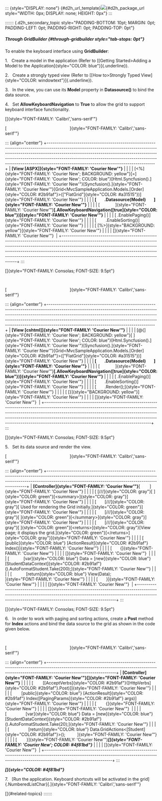 ::: {style="DISPLAY: none"}
[](ms-xhelp:///?Id=d2h_url_template){#d2h_url_template}![](!package_url!){#d2h_package_url style="WIDTH: 0px; DISPLAY: none; HEIGHT: 0px"}
:::

::::::: {.d2h_secondary_topic style="PADDING-BOTTOM: 10pt; MARGIN: 0pt; PADDING-LEFT: 0pt; PADDING-RIGHT: 0pt; PADDING-TOP: 0pt"}
##### Through GridBuilder {#through-gridbuilder style="tab-stops: 0pt"}

To enable the keyboard interface using **GridBuilder**:

1.   Create a model in the application (Refer to [[Getting Started\>Adding a Model to the Application]{style="COLOR: blue"}]{.underline}).

2.   Create a strongly typed view (Refer to [[How to\>Strongly Typed View]{style="COLOR: windowtext"}]{.underline}).

3.   In the view, you can use its **Model** property in **Datasource()** to bind the data source.

4.   Set **AllowKeyboardNavigation** to **True** to allow the grid to support keyboard interface functionality.

[]{style="FONT-FAMILY: 'Calibri','sans-serif'"} 

[                                                     ]{style="FONT-FAMILY: 'Calibri','sans-serif'"}

::: {align="center"}
+-------------------------------------------------------------------------------------------------------------------------------------------------------------------------------------------------------------------------------------------------------------------------------------------------------------------------------------------------------------------------------+
| **[View \[ASPX\]]{style="FONT-FAMILY: 'Courier New'"}**                                                                                                                                                                                                                                                                                                                       |
|                                                                                                                                                                                                                                                                                                                                                                               |
| [\<%]{style="FONT-FAMILY: 'Courier New'; BACKGROUND: yellow"}[=]{style="FONT-FAMILY: 'Courier New'; COLOR: blue"}[Html.Syncfusion().]{style="FONT-FAMILY: 'Courier New'"}[Syncfusion().]{style="FONT-FAMILY: 'Courier New'"}[Grid\<MvcSampleApplication.Models.[Order]{style="COLOR: #2b91af"}\>([\"FlatGrid\"]{style="COLOR: #a31515"})]{style="FONT-FAMILY: 'Courier New'"} |
|                                                                                                                                                                                                                                                                                                                                                                               |
| **[        .Datasource(Model)        ]{style="FONT-FAMILY: 'Courier New'"}**                                                                                                                                                                                                                                                                                                  |
|                                                                                                                                                                                                                                                                                                                                                                               |
| [             ]{style="FONT-FAMILY: 'Courier New'"}**[.AllowKeyboardNavigation([true]{style="COLOR: blue"})]{style="FONT-FAMILY: 'Courier New'"}**                                                                                                                                                                                                                            |
|                                                                                                                                                                                                                                                                                                                                                                               |
| [ .EnablePaging()]{style="FONT-FAMILY: 'Courier New'"}                                                                                                                                                                                                                                                                                                                        |
|                                                                                                                                                                                                                                                                                                                                                                               |
| [        .EnableSorting()]{style="FONT-FAMILY: 'Courier New'"}                                                                                                                                                                                                                                                                                                                |
|                                                                                                                                                                                                                                                                                                                                                                               |
| [ [%\>]{style="BACKGROUND: yellow"}]{style="FONT-FAMILY: 'Courier New'"}                                                                                                                                                                                                                                                                                                      |
|                                                                                                                                                                                                                                                                                                                                                                               |
| []{style="FONT-FAMILY: 'Courier New'"}                                                                                                                                                                                                                                                                                                                                        |
+-------------------------------------------------------------------------------------------------------------------------------------------------------------------------------------------------------------------------------------------------------------------------------------------------------------------------------------------------------------------------------+
:::

[]{style="FONT-FAMILY: Consolas; FONT-SIZE: 9.5pt"} 

 

[                                                     ]{style="FONT-FAMILY: 'Calibri','sans-serif'"}

::: {align="center"}
+-------------------------------------------------------------------------------------------------------------------------------------------------------------------------------------------------------------------------------------------------------------------------------------------------------------------------------------------------------------------------------+
| **[View \[cshtml\]]{style="FONT-FAMILY: 'Courier New'"}**                                                                                                                                                                                                                                                                                                                     |
|                                                                                                                                                                                                                                                                                                                                                                               |
| [\@{]{style="FONT-FAMILY: 'Courier New'; BACKGROUND: yellow"}[ ]{style="FONT-FAMILY: 'Courier New'; COLOR: blue"}[Html.Syncfusion().]{style="FONT-FAMILY: 'Courier New'"}[Syncfusion().]{style="FONT-FAMILY: 'Courier New'"}[Grid\<MvcSampleApplication.Models.[Order]{style="COLOR: #2b91af"}\>([\"FlatGrid\"]{style="COLOR: #a31515"})]{style="FONT-FAMILY: 'Courier New'"} |
|                                                                                                                                                                                                                                                                                                                                                                               |
| **[        .Datasource(Model)        ]{style="FONT-FAMILY: 'Courier New'"}**                                                                                                                                                                                                                                                                                                  |
|                                                                                                                                                                                                                                                                                                                                                                               |
| [             ]{style="FONT-FAMILY: 'Courier New'"}**[.AllowKeyboardNavigation([true]{style="COLOR: blue"})]{style="FONT-FAMILY: 'Courier New'"}**                                                                                                                                                                                                                            |
|                                                                                                                                                                                                                                                                                                                                                                               |
| [ .EnablePaging()]{style="FONT-FAMILY: 'Courier New'"}                                                                                                                                                                                                                                                                                                                        |
|                                                                                                                                                                                                                                                                                                                                                                               |
| [       .EnableSorting()]{style="FONT-FAMILY: 'Courier New'"}                                                                                                                                                                                                                                                                                                                 |
|                                                                                                                                                                                                                                                                                                                                                                               |
| [       .Render();]{style="FONT-FAMILY: 'Courier New'"}                                                                                                                                                                                                                                                                                                                       |
|                                                                                                                                                                                                                                                                                                                                                                               |
| [ [}]{style="BACKGROUND: yellow"}]{style="FONT-FAMILY: 'Courier New'"}                                                                                                                                                                                                                                                                                                        |
|                                                                                                                                                                                                                                                                                                                                                                               |
| []{style="FONT-FAMILY: 'Courier New'"}                                                                                                                                                                                                                                                                                                                                        |
+-------------------------------------------------------------------------------------------------------------------------------------------------------------------------------------------------------------------------------------------------------------------------------------------------------------------------------------------------------------------------------+
:::

[]{style="FONT-FAMILY: Consolas; FONT-SIZE: 9.5pt"} 

5.   Set its data source and render the view.

[                                                     ]{style="FONT-FAMILY: 'Calibri','sans-serif'"}

::: {align="center"}
+-------------------------------------------------------------------------------------------------------------------------------------------------------------------------------------------------------------------------------+
| **[Controller]{style="FONT-FAMILY: 'Courier New'"}**[        ]{style="FONT-FAMILY: 'Courier New'"}                                                                                                                            |
|                                                                                                                                                                                                                               |
| [ [///]{style="COLOR: gray"}[ ]{style="COLOR: green"}[\<summary\>]{style="COLOR: gray"}]{style="FONT-FAMILY: 'Courier New'"}                                                                                                  |
|                                                                                                                                                                                                                               |
| [       [///]{style="COLOR: gray"}[ Used for rendering the Grid initially.]{style="COLOR: green"}]{style="FONT-FAMILY: 'Courier New'"}                                                                                        |
|                                                                                                                                                                                                                               |
| [       [///]{style="COLOR: gray"}[ ]{style="COLOR: green"}[\</summary\>]{style="COLOR: gray"}]{style="FONT-FAMILY: 'Courier New'"}                                                                                           |
|                                                                                                                                                                                                                               |
| [       [///]{style="COLOR: gray"}[ ]{style="COLOR: green"}[\<returns\>]{style="COLOR: gray"}[View page; it displays the grid.]{style="COLOR: green"}[\</returns\>]{style="COLOR: gray"}]{style="FONT-FAMILY: 'Courier New'"} |
|                                                                                                                                                                                                                               |
| [       [public]{style="COLOR: blue"} [ActionResult]{style="COLOR: #2b91af"} Index()]{style="FONT-FAMILY: 'Courier New'"}                                                                                                     |
|                                                                                                                                                                                                                               |
| [       {]{style="FONT-FAMILY: 'Courier New'"}                                                                                                                                                                                |
|                                                                                                                                                                                                                               |
| []{style="FONT-FAMILY: 'Courier New'"}                                                                                                                                                                                        |
|                                                                                                                                                                                                                               |
| [            [var]{style="COLOR: blue"} Data = [new]{style="COLOR: blue"} [StudentDataContext]{style="COLOR: #2b91af"}().AutoFormatStudent.Take(200);]{style="FONT-FAMILY: 'Courier New'"}                                    |
|                                                                                                                                                                                                                               |
| [            [return]{style="COLOR: blue"} View(Data);                                      ]{style="FONT-FAMILY: 'Courier New'"}                                                                                             |
|                                                                                                                                                                                                                               |
| [       }]{style="FONT-FAMILY: 'Courier New'"}                                                                                                                                                                                |
|                                                                                                                                                                                                                               |
| []{style="FONT-FAMILY: 'Courier New'"}                                                                                                                                                                                        |
+-------------------------------------------------------------------------------------------------------------------------------------------------------------------------------------------------------------------------------+
:::

[]{style="FONT-FAMILY: Consolas; FONT-SIZE: 9.5pt"} 

6.   In order to work with paging and sorting actions, create a **Post** method for **Index** actions and bind the data source to the grid as shown in the code given below.

 

[                                                     ]{style="FONT-FAMILY: 'Calibri','sans-serif'"}

::: {align="center"}
+-----------------------------------------------------------------------------------------------------------------------------------------------------------------------------------------------+
| **[Controller]{style="FONT-FAMILY: 'Courier New'"}[]{style="FONT-FAMILY: 'Courier New'"}**                                                                                                    |
|                                                                                                                                                                                               |
| [        \[[AcceptVerbs]{style="COLOR: #2b91af"}([HttpVerbs]{style="COLOR: #2b91af"}.Post)\]]{style="FONT-FAMILY: 'Courier New'"}                                                             |
|                                                                                                                                                                                               |
| [        [public]{style="COLOR: blue"} [ActionResult]{style="COLOR: #2b91af"} Index([PagingParams]{style="COLOR: #2b91af"} args)]{style="FONT-FAMILY: 'Courier New'"}                         |
|                                                                                                                                                                                               |
| [        {]{style="FONT-FAMILY: 'Courier New'"}                                                                                                                                               |
|                                                                                                                                                                                               |
| []{style="FONT-FAMILY: 'Courier New'"}                                                                                                                                                        |
|                                                                                                                                                                                               |
| [                [var]{style="COLOR: blue"} Data = [new]{style="COLOR: blue"} [StudentDataContext]{style="COLOR: #2b91af"}().AutoFormatStudent.Take(20);]{style="FONT-FAMILY: 'Courier New'"} |
|                                                                                                                                                                                               |
| [                [return]{style="COLOR: blue"} Data.GridActions\<[Student]{style="COLOR: #2b91af"}\>();          ]{style="FONT-FAMILY: 'Courier New'"}                                        |
|                                                                                                                                                                                               |
| [        }]{style="FONT-FAMILY: 'Courier New'"}***[]{style="FONT-FAMILY: 'Courier New'; COLOR: #4f81bd"}***                                                                                   |
|                                                                                                                                                                                               |
| []{style="FONT-FAMILY: 'Courier New'"}                                                                                                                                                        |
+-----------------------------------------------------------------------------------------------------------------------------------------------------------------------------------------------+
:::

***[]{style="COLOR: #4f81bd"}*** 

7.   [Run the application. Keyboard shortcuts will be activated in the grid]{.NumberedListChar}[.]{style="FONT-FAMILY: 'Calibri','sans-serif'"}

[]{#related-topics}
:::::::
